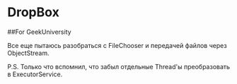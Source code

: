 # DropBox

##For GeekUniversity

Все еще пытаюсь разобраться с FileChooser и передачей файлов через ObjectStream.

P.S. Только что вспомнил, что забыл отдельные Thread'ы преобразовать в ExecutorService.